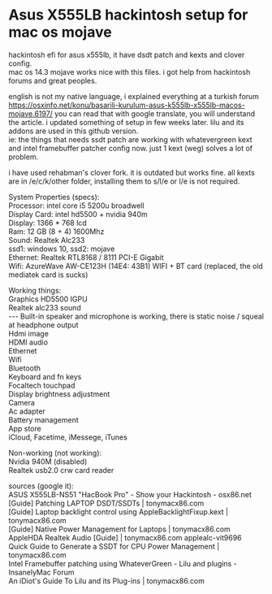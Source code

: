 # Asus X555LB hackintosh setup for mac os mojave
hackintosh efi for asus x555lb, it have dsdt patch and kexts and clover config.  
mac os 14.3 mojave works nice with this files. i got help from hackintosh forums and great peoples.  

english is not my native language, i explained everything at a turkish forum https://osxinfo.net/konu/basarili-kurulum-asus-k555lb-x555lb-macos-mojave.6197/
you can read that with google translate, you will understand the article. i updated something of setup in few weeks later. lilu and its addons are used in this github version.  
ie: the things that needs ssdt patch are working with whatevergreen kext and intel framebuffer patcher config now. just 1 kext (weg) solves a lot of problem.  

i have used rehabman's clover fork. it is outdated but works fine. all kexts are in /e/c/k/other folder, installing them to s/l/e or l/e is not required.  

System Properties (specs):  
Processor: intel core i5 5200u broadwell  
Display Card: intel hd5500 + nvidia 940m  
Display: 1366 * 768 lcd  
Ram: 12 GB (8 + 4) 1600Mhz  
Sound: Realtek Alc233  
ssd1: windows 10, ssd2: mojave  
Ethernet: Realtek RTL8168 / 8111 PCI-E Gigabit  
Wifi: AzureWave AW-CE123H (14E4: 43B1) WIFI + BT card (replaced, the old mediatek card is sucks)  
  
Working things:  
Graphics HD5500 IGPU  
Realtek alc233 sound  
--- Built-in speaker and microphone is working, there is static noise / squeal at headphone output  
Hdmi image  
HDMI audio  
Ethernet  
Wifi  
Bluetooth  
Keyboard and fn keys  
Focaltech touchpad  
Display brightness adjustment  
Camera  
Ac adapter  
Battery management  
App store  
iCloud, Facetime, iMessege, iTunes  

Non-working (not working):  
Nvidia 940M (disabled)  
Realtek usb2.0 crw card reader  
   
   
sources (google it):  
ASUS X555LB-NS51 "HacBook Pro" - Show your Hackintosh - osx86.net  
[Guide] Patching LAPTOP DSDT/SSDTs | tonymacx86.com  
[Guide] Laptop backlight control using AppleBacklightFixup.kext | tonymacx86.com  
[Guide] Native Power Management for Laptops | tonymacx86.com  
AppleHDA Realtek Audio [Guide] | tonymacx86.com applealc-vit9696  
Quick Guide to Generate a SSDT for CPU Power Management | tonymacx86.com  
Intel Framebuffer patching using WhateverGreen - Lilu and plugins - InsanelyMac Forum  
An iDiot's Guide To Lilu and its Plug-ins | tonymacx86.com  
